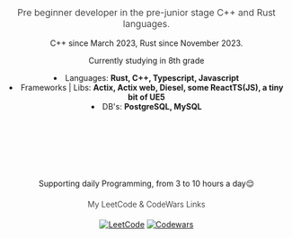 <h3 align="center" style="font-weight: 300;"><em2>Pre beginner developer in the pre-junior stage C++ and Rust languages.</em2></h3>

<section>
  <p align="center">C++ since March 2023, Rust since November 2023.</p>
  <p align="center">Currently studying in 8th grade</p>
</section>

<section 
  style="margin: 10 auto; text-align: center; margin-bottom: 100px"
  align="center">
  <li>Languages: <strong>Rust, C++, Typescript, Javascript</strong> </li>
  <li>Frameworks | Libs: <strong>Actix, Actix web, Diesel, some ReactTS(JS), a tiny bit of UE5</strong> </li>
  <li>DB's: <strong>PostgreSQL, MySQL</strong> </li>
</section>

<p></p>
<p align="center" style="margin-top: 120px;"><em4>Supporting daily Programming, from 3 to 10 hours a day😌<em4></p>

<div align="center">
  <h4 style="font-weight: 300;"><em1>My LeetCode & CodeWars Links</em1></h4>
  <p align="center">
    <a href="https://www.leetcode.com/marktyrkba/"><img src="https://img.shields.io/badge/LeetCode-000000?style=for-the-badge&logo=LeetCode&logoColor=#d16c06" alt="LeetCode"></a>
    <a href="https://www.codewars.com/users/marktyrkba"><img src="https://img.shields.io/badge/Codewars-B1361E?style=for-the-badge&logo=codewars&logoColor=grey" alt="Codewars"></a>
  </p>
</div>
